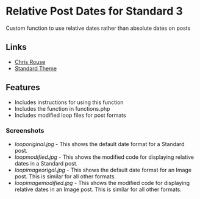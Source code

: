 # Relative Post Dates for Standard 3

Custom function to use relative dates rather than absolute dates on posts

## Links

+ [Chris Rouse](http://www.chrisrouse.us/)
+ [Standard Theme](http://www.standardtheme.com/)

## Features

+ Includes instructions for using this function
+ Includes the function in functions.php
+ Includes modified loop files for post formats

### Screenshots

+ *looporiginal.jpg* - This shows the default date format for a Standard post.
+ *loopmodified.jpg* - This shows the modified code for displaying relative dates in a Standard post.
+ *loopimageorigal.jpg* - This shows the default date format for an Image post. This is similar for all other formats.
+ *loopimagemodified.jpg* - This shows the modified code for displaying relative dates in an Image post. This is similar for all other formats.